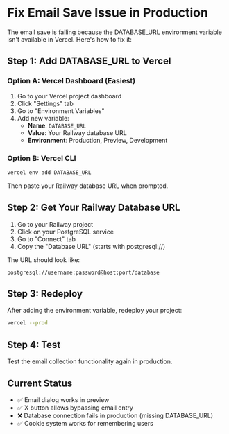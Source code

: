 # Fix Email Save Issue in Production

The email save is failing because the DATABASE_URL environment variable isn't available in Vercel. Here's how to fix it:

## Step 1: Add DATABASE_URL to Vercel

### Option A: Vercel Dashboard (Easiest)
1. Go to your Vercel project dashboard
2. Click "Settings" tab
3. Go to "Environment Variables"
4. Add new variable:
   - **Name**: `DATABASE_URL`
   - **Value**: Your Railway database URL
   - **Environment**: Production, Preview, Development

### Option B: Vercel CLI
```bash
vercel env add DATABASE_URL
```
Then paste your Railway database URL when prompted.

## Step 2: Get Your Railway Database URL
1. Go to your Railway project
2. Click on your PostgreSQL service
3. Go to "Connect" tab
4. Copy the "Database URL" (starts with postgresql://)

The URL should look like:
```
postgresql://username:password@host:port/database
```

## Step 3: Redeploy
After adding the environment variable, redeploy your project:
```bash
vercel --prod
```

## Step 4: Test
Test the email collection functionality again in production.

## Current Status
- ✅ Email dialog works in preview
- ✅ X button allows bypassing email entry
- ❌ Database connection fails in production (missing DATABASE_URL)
- ✅ Cookie system works for remembering users